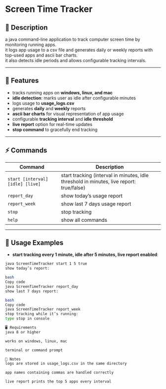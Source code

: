 # Screen Time Tracker

## 📌 Description
a java command-line application to track computer screen time by monitoring running apps.  
it logs app usage to a csv file and generates daily or weekly reports with top-used apps and ascii bar charts.  
it also detects idle periods and allows configurable tracking intervals.  

---

## 🚀 Features
- tracks running apps on **windows, linux, and mac**  
- **idle detection**: marks user as idle after configurable minutes  
- logs usage to **usage_logs.csv**  
- generates **daily** and **weekly** reports  
- **ascii bar charts** for visual representation of app usage  
- configurable **tracking interval** and **idle threshold**  
- **live report** option for real-time updates  
- **stop command** to gracefully end tracking  

---

## ⚡ Commands

| Command | Description |
|---------|-------------|
| `start [interval] [idle] [live]` | start tracking (interval in minutes, idle threshold in minutes, live report: true/false) |
| `report_day` | show today’s usage report |
| `report_week` | show last 7 days usage report |
| `stop` | stop tracking |
| `help` | show all commands |

---

## 📂 Usage Examples

- **start tracking every 1 minute, idle after 5 minutes, live report enabled**:
```bash
java ScreenTimeTracker start 1 5 true
show today’s report:

bash
Copy code
java ScreenTimeTracker report_day
show last 7 days report:

bash
Copy code
java ScreenTimeTracker report_week
stop tracking while it’s running:
type stop in console

🖥 Requirements
java 8 or higher

works on windows, linux, mac

terminal or command prompt

📝 Notes
logs are stored in usage_logs.csv in the same directory

app names containing commas are handled correctly

live report prints the top 5 apps every interval
